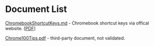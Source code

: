 # Document List

[ChromebookShortcutKeys.md](ChromebookShortcutKeys.md) - Chromebook shortcut keys via offical website. [[PDF](./ChromebookShortcutKeys.pdf)]

[Chrome100Tips.pdf](Chrome100Tips.pdf) - third-party document, not validated.

